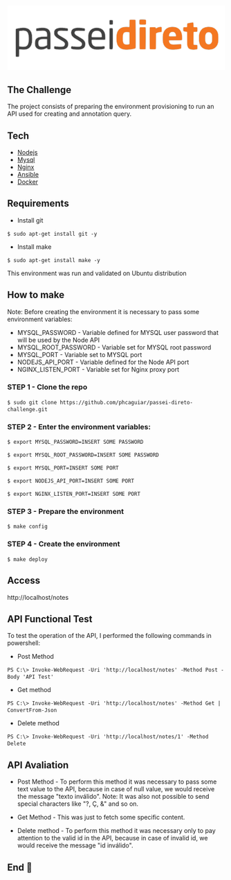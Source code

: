 ![alt text](https://github.com/phcaguiar/passei-direto-challenge/blob/master/img/logo_passeidireto.svg)

## The Challenge

The project consists of preparing the environment provisioning to run an API used for creating and
annotation query.

## Tech

  * [Nodejs](https://nodejs.org/en/)
  * [Mysql](https://www.mysql.com/)
  * [Nginx](https://nginx.org/en/)
  * [Ansible](https://www.ansible.com/)
  * [Docker](https://www.docker.com/)

## Requirements

  * Install git 

```
$ sudo apt-get install git -y
```  

  * Install make

```
$ sudo apt-get install make -y
```

This environment was run and validated on Ubuntu distribution

## How to make

Note: Before creating the environment it is necessary to pass some environment variables:

  * MYSQL_PASSWORD - Variable defined for MYSQL user password that will be used by the Node API
  * MYSQL_ROOT_PASSWORD - Variable set for MYSQL root password
  * MYSQL_PORT - Variable set to MYSQL port
  * NODEJS_API_PORT - Variable defined for the Node API port
  * NGINX_LISTEN_PORT - Variable set for Nginx proxy port

### STEP 1 - Clone the repo

```
$ sudo git clone https://github.com/phcaguiar/passei-direto-challenge.git
```

### STEP 2 - Enter the environment variables:

```
$ export MYSQL_PASSWORD=INSERT SOME PASSWORD
```

```
$ export MYSQL_ROOT_PASSWORD=INSERT SOME PASSWORD
```

```
$ export MYSQL_PORT=INSERT SOME PORT
```

```
$ export NODEJS_API_PORT=INSERT SOME PORT
```

```
$ export NGINX_LISTEN_PORT=INSERT SOME PORT
```

### STEP 3 - Prepare the environment

```
$ make config
```

### STEP 4 - Create the environment

```
$ make deploy
```

## Access

http://localhost/notes

## API Functional Test 

To test the operation of the API, I performed the following commands in powershell:

  * Post Method

```
PS C:\> Invoke-WebRequest -Uri 'http://localhost/notes' -Method Post -Body 'API Test'
```

  * Get method

```
PS C:\> Invoke-WebRequest -Uri 'http://localhost/notes' -Method Get | ConvertFrom-Json
```

  * Delete method

```
PS C:\> Invoke-WebRequest -Uri 'http://localhost/notes/1' -Method Delete
```

## API Avaliation

  * Post Method - To perform this method it was necessary to pass some text value to the API, because in case of null value, we would receive the message "texto inválido". Note: It was also not possible to send special characters like "?, Ç, &" and so on.

  * Get Method - This was just to fetch some specific content.

  * Delete method - To perform this method it was necessary only to pay attention to the valid id in the API, because in case of invalid id, we would receive the message "id inválido".

## End :raised_hands:
